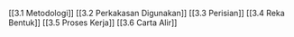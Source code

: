[[3.1 Metodologi]]
[[3.2 Perkakasan Digunakan]]
[[3.3 Perisian]]
[[3.4 Reka Bentuk]]
[[3.5 Proses Kerja]]
[[3.6 Carta Alir]]

